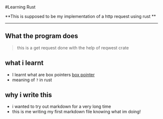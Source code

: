 #Learning Rust

**This is supposed to be my implementation of a http request using rust **

---

## What the program does

> this is a get request done with the help of reqwest crate 

## what i learnt

 - I learnt what are box pointers [box pointer](https://doc.rust-lang.org/book/ch15-01-box.html#using-boxt-to-point-to-data-on-the-heap)
 - meaning of `?`  in rust 

## why i write this
 - i wanted to try out markdown for a very long time 
 - this is me writing my first markdown file knowing what im doing!

